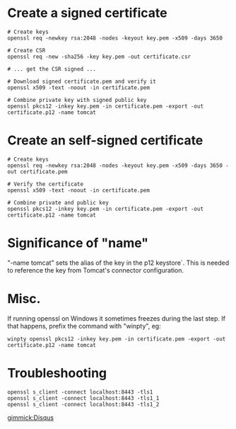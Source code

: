 # Create a signed certificate

    # Create keys
    openssl req -newkey rsa:2048 -nodes -keyout key.pem -x509 -days 3650
    
    # Create CSR
    openssl req -new -sha256 -key key.pem -out certificate.csr
    
    # ... get the CSR signed ...

    # Download signed certificate.pem and verify it
    openssl x509 -text -noout -in certificate.pem

    # Combine private key with signed public key
    openssl pkcs12 -inkey key.pem -in certificate.pem -export -out certificate.p12 -name tomcat


# Create an self-signed certificate

    # Create keys
    openssl req -newkey rsa:2048 -nodes -keyout key.pem -x509 -days 3650 -out certificate.pem

    # Verify the certificate        
    openssl x509 -text -noout -in certificate.pem

    # Combine private and public key
    openssl pkcs12 -inkey key.pem -in certificate.pem -export -out certificate.p12 -name tomcat

# Significance of "name"

"-name tomcat" sets the alias of the key in the p12 keystore´. This is needed to reference the
key from Tomcat's connector configuration.

# Misc.

If running openssl on Windows it sometimes freezes during the last step. If that happens, 
prefix the command with "winpty", eg:

    winpty openssl pkcs12 -inkey key.pem -in certificate.pem -export -out certificate.p12 -name tomcat

# Troubleshooting

    openssl s_client -connect localhost:8443 -tls1
    openssl s_client -connect localhost:8443 -tls1_1
    openssl s_client -connect localhost:8443 -tls1_2

[gimmick:Disqus](swissarmyronin-github-io)